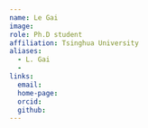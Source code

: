 ```yaml
---
name: Le Gai
image: 
role: Ph.D student
affiliation: Tsinghua University
aliases:
  - L. Gai
  - 
links:
  email: 
  home-page: 
  orcid: 
  github: 
---
```


